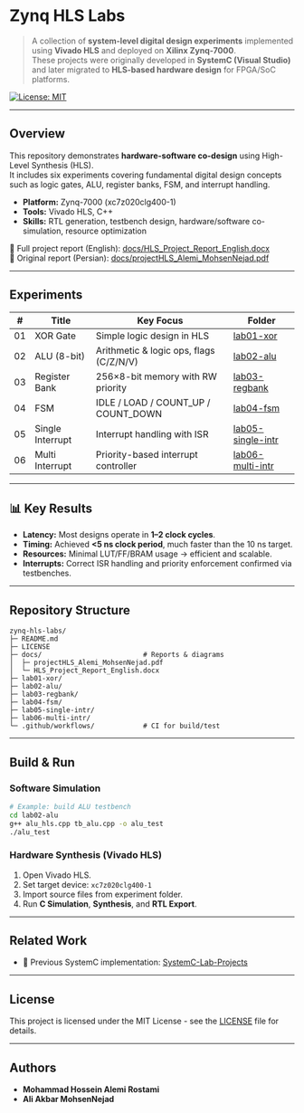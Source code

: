 #  Zynq HLS Labs

> A collection of **system-level digital design experiments** implemented using **Vivado HLS** and deployed on **Xilinx Zynq-7000**.  
> These projects were originally developed in **SystemC (Visual Studio)** and later migrated to **HLS-based hardware design** for FPGA/SoC platforms.  

[![License: MIT](https://img.shields.io/badge/License-MIT-yellow.svg)](LICENSE)

---

##  Overview
This repository demonstrates **hardware-software co-design** using High-Level Synthesis (HLS).  
It includes six experiments covering fundamental digital design concepts such as logic gates, ALU, register banks, FSM, and interrupt handling.

- **Platform:** Zynq-7000 (xc7z020clg400-1)  
- **Tools:** Vivado HLS, C++  
- **Skills:** RTL generation, testbench design, hardware/software co-simulation, resource optimization  

📄 Full project report (English): [docs/HLS_Project_Report_English.docx](./docs/HLS_Project_Report_English.docx)  
📄 Original report (Persian): [docs/projectHLS_Alemi_MohsenNejad.pdf](./docs/projectHLS_Alemi_MohsenNejad.pdf)  

---

## Experiments

| #  | Title                | Key Focus                          | Folder |
|----|----------------------|-------------------------------------|--------|
| 01 | XOR Gate             | Simple logic design in HLS         | [lab01-xor](./lab01-xor) |
| 02 | ALU (8-bit)          | Arithmetic & logic ops, flags (C/Z/N/V) | [lab02-alu](./lab02-alu) |
| 03 | Register Bank        | 256×8-bit memory with RW priority  | [lab03-regbank](./lab03-regbank) |
| 04 | FSM                  | IDLE / LOAD / COUNT_UP / COUNT_DOWN | [lab04-fsm](./lab04-fsm) |
| 05 | Single Interrupt     | Interrupt handling with ISR        | [lab05-single-intr](./lab05-single-intr) |
| 06 | Multi Interrupt      | Priority-based interrupt controller | [lab06-multi-intr](./lab06-multi-intr) |

---

## 📊 Key Results
- **Latency:** Most designs operate in **1–2 clock cycles**.  
- **Timing:** Achieved **<5 ns clock period**, much faster than the 10 ns target.  
- **Resources:** Minimal LUT/FF/BRAM usage → efficient and scalable.  
- **Interrupts:** Correct ISR handling and priority enforcement confirmed via testbenches.  

---

##  Repository Structure
```
zynq-hls-labs/
├─ README.md
├─ LICENSE
├─ docs/                         # Reports & diagrams
│  ├─ projectHLS_Alemi_MohsenNejad.pdf
│  └─ HLS_Project_Report_English.docx
├─ lab01-xor/
├─ lab02-alu/
├─ lab03-regbank/
├─ lab04-fsm/
├─ lab05-single-intr/
├─ lab06-multi-intr/
└─ .github/workflows/            # CI for build/test
```

---

##  Build & Run

### Software Simulation
```bash
# Example: build ALU testbench
cd lab02-alu
g++ alu_hls.cpp tb_alu.cpp -o alu_test
./alu_test
```

### Hardware Synthesis (Vivado HLS)
1. Open Vivado HLS.  
2. Set target device: `xc7z020clg400-1`  
3. Import source files from experiment folder.  
4. Run **C Simulation**, **Synthesis**, and **RTL Export**.  

---

##  Related Work
- 🔹 Previous SystemC implementation: [SystemC-Lab-Projects](https://github.com/Aliakbar-Mohsennejad/SystemC-Lab-Projects)  

---

##  License
This project is licensed under the MIT License - see the [LICENSE](./LICENSE) file for details.

---

##  Authors
- **Mohammad Hossein Alemi Rostami**  
- **Ali Akbar MohsenNejad**  
